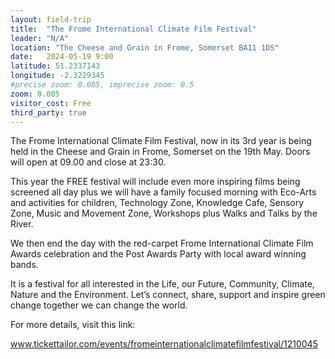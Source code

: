 ```yaml
---
layout: field-trip
title:  "The Frome International Climate Film Festival"
leader: "N/A"
location: "The Cheese and Grain in Frome, Somerset BA11 1DS"
date:   2024-05-19 9:00
latitude: 51.2337143
longitude: -2.3229345
#precise zoom: 0.005, imprecise zoom: 0.5
zoom: 0.005
visitor_cost: Free
third_party: true
---
```


The Frome International Climate Film Festival, now in its 3rd year is being held in the Cheese and Grain in Frome, Somerset on the 19th May. Doors will open at 09.00 and close at 23:30.

This year the FREE festival will include even more inspiring films being screened all day plus we will have a family focused morning with Eco-Arts and activities for children, Technology Zone, Knowledge Cafe, Sensory Zone, Music and Movement Zone, Workshops plus Walks and Talks by the River. 

We then end the day with the red-carpet Frome International Climate Film Awards celebration and the Post Awards Party with local award winning bands.

It is a festival for all interested in the Life, our Future, Community, Climate, Nature and the Environment. Let’s connect, share, support and inspire green change together we can change the world. 

For more details, visit this link:

<a href="https://www.tickettailor.com/events/fromeinternationalclimatefilmfestival/1210045">www.tickettailor.com/events/fromeinternationalclimatefilmfestival/1210045</a>